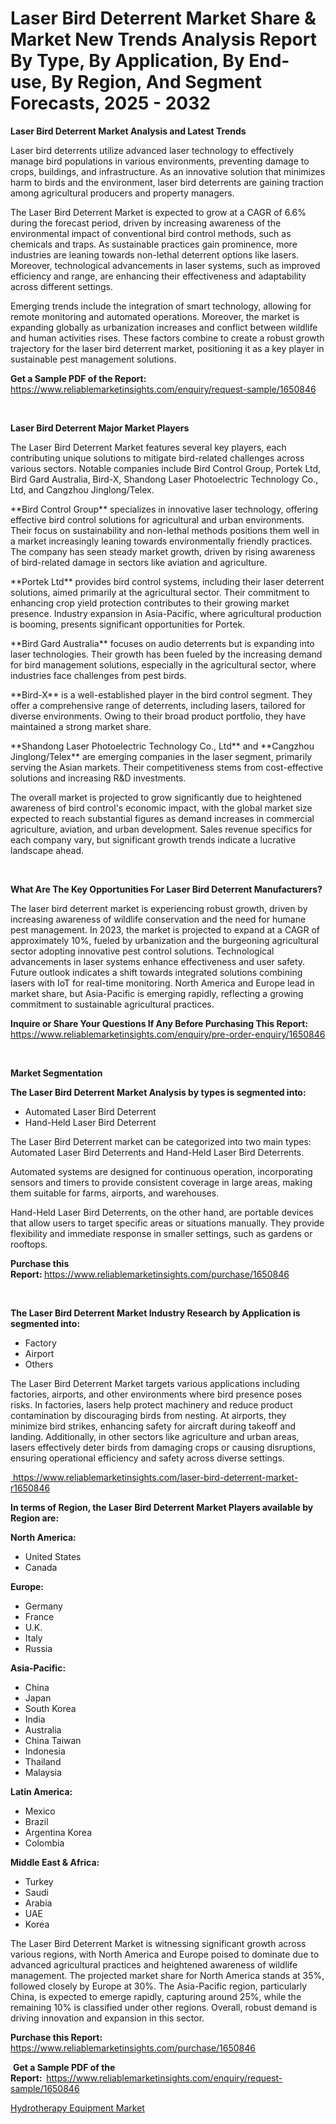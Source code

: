 <p><h1>Laser Bird Deterrent Market Share & Market New Trends Analysis Report By Type, By Application, By End-use, By Region, And Segment Forecasts, 2025 - 2032</h1></p><p><strong>Laser Bird Deterrent Market Analysis and Latest Trends</strong></p>
<p><p>Laser bird deterrents utilize advanced laser technology to effectively manage bird populations in various environments, preventing damage to crops, buildings, and infrastructure. As an innovative solution that minimizes harm to birds and the environment, laser bird deterrents are gaining traction among agricultural producers and property managers. </p><p>The Laser Bird Deterrent Market is expected to grow at a CAGR of 6.6% during the forecast period, driven by increasing awareness of the environmental impact of conventional bird control methods, such as chemicals and traps. As sustainable practices gain prominence, more industries are leaning towards non-lethal deterrent options like lasers. Moreover, technological advancements in laser systems, such as improved efficiency and range, are enhancing their effectiveness and adaptability across different settings.</p><p>Emerging trends include the integration of smart technology, allowing for remote monitoring and automated operations. Moreover, the market is expanding globally as urbanization increases and conflict between wildlife and human activities rises. These factors combine to create a robust growth trajectory for the laser bird deterrent market, positioning it as a key player in sustainable pest management solutions.</p></p>
<p><strong>Get a Sample PDF of the Report:&nbsp;</strong> <a href="https://www.reliablemarketinsights.com/enquiry/request-sample/1650846?utm_campaign=2199&utm_medium=2&utm_source=Github&utm_content=ia&utm_term=08042025&utm_id=laser-bird-deterrent">https://www.reliablemarketinsights.com/enquiry/request-sample/1650846</a></p>
<p>&nbsp;</p>
<p><strong>Laser Bird Deterrent Major Market Players</strong></p>
<p><p>The Laser Bird Deterrent Market features several key players, each contributing unique solutions to mitigate bird-related challenges across various sectors. Notable companies include Bird Control Group, Portek Ltd, Bird Gard Australia, Bird-X, Shandong Laser Photoelectric Technology Co., Ltd, and Cangzhou Jinglong/Telex.</p><p>**Bird Control Group** specializes in innovative laser technology, offering effective bird control solutions for agricultural and urban environments. Their focus on sustainability and non-lethal methods positions them well in a market increasingly leaning towards environmentally friendly practices. The company has seen steady market growth, driven by rising awareness of bird-related damage in sectors like aviation and agriculture.</p><p>**Portek Ltd** provides bird control systems, including their laser deterrent solutions, aimed primarily at the agricultural sector. Their commitment to enhancing crop yield protection contributes to their growing market presence. Industry expansion in Asia-Pacific, where agricultural production is booming, presents significant opportunities for Portek.</p><p>**Bird Gard Australia** focuses on audio deterrents but is expanding into laser technologies. Their growth has been fueled by the increasing demand for bird management solutions, especially in the agricultural sector, where industries face challenges from pest birds.</p><p>**Bird-X** is a well-established player in the bird control segment. They offer a comprehensive range of deterrents, including lasers, tailored for diverse environments. Owing to their broad product portfolio, they have maintained a strong market share.</p><p>**Shandong Laser Photoelectric Technology Co., Ltd** and **Cangzhou Jinglong/Telex** are emerging companies in the laser segment, primarily serving the Asian markets. Their competitiveness stems from cost-effective solutions and increasing R&D investments.</p><p>The overall market is projected to grow significantly due to heightened awareness of bird control's economic impact, with the global market size expected to reach substantial figures as demand increases in commercial agriculture, aviation, and urban development. Sales revenue specifics for each company vary, but significant growth trends indicate a lucrative landscape ahead.</p></p>
<p>&nbsp;</p>
<p><strong>What Are The Key Opportunities For Laser Bird Deterrent Manufacturers?</strong></p>
<p><p>The laser bird deterrent market is experiencing robust growth, driven by increasing awareness of wildlife conservation and the need for humane pest management. In 2023, the market is projected to expand at a CAGR of approximately 10%, fueled by urbanization and the burgeoning agricultural sector adopting innovative pest control solutions. Technological advancements in laser systems enhance effectiveness and user safety. Future outlook indicates a shift towards integrated solutions combining lasers with IoT for real-time monitoring. North America and Europe lead in market share, but Asia-Pacific is emerging rapidly, reflecting a growing commitment to sustainable agricultural practices.</p></p>
<p><strong>Inquire or Share Your Questions If Any Before Purchasing This Report:</strong> <a href="https://www.reliablemarketinsights.com/enquiry/pre-order-enquiry/1650846?utm_campaign=2199&utm_medium=2&utm_source=Github&utm_content=ia&utm_term=08042025&utm_id=laser-bird-deterrent">https://www.reliablemarketinsights.com/enquiry/pre-order-enquiry/1650846</a></p>
<p>&nbsp;</p>
<p><strong>Market Segmentation</strong></p>
<p><strong>The Laser Bird Deterrent Market Analysis by types is segmented into:</strong></p>
<p><ul><li>Automated Laser Bird Deterrent</li><li>Hand-Held Laser Bird Deterrent</li></ul></p>
<p><p>The Laser Bird Deterrent market can be categorized into two main types: Automated Laser Bird Deterrents and Hand-Held Laser Bird Deterrents. </p><p>Automated systems are designed for continuous operation, incorporating sensors and timers to provide consistent coverage in large areas, making them suitable for farms, airports, and warehouses. </p><p>Hand-Held Laser Bird Deterrents, on the other hand, are portable devices that allow users to target specific areas or situations manually. They provide flexibility and immediate response in smaller settings, such as gardens or rooftops.</p></p>
<p><strong>Purchase this Report:&nbsp;</strong><a href="https://www.reliablemarketinsights.com/purchase/1650846?utm_campaign=2199&utm_medium=2&utm_source=Github&utm_content=ia&utm_term=08042025&utm_id=laser-bird-deterrent">https://www.reliablemarketinsights.com/purchase/1650846</a></p>
<p>&nbsp;</p>
<p><strong>The Laser Bird Deterrent Market Industry Research by Application is segmented into:</strong></p>
<p><ul><li>Factory</li><li>Airport</li><li>Others</li></ul></p>
<p><p>The Laser Bird Deterrent Market targets various applications including factories, airports, and other environments where bird presence poses risks. In factories, lasers help protect machinery and reduce product contamination by discouraging birds from nesting. At airports, they minimize bird strikes, enhancing safety for aircraft during takeoff and landing. Additionally, in other sectors like agriculture and urban areas, lasers effectively deter birds from damaging crops or causing disruptions, ensuring operational efficiency and safety across diverse settings.</p></p>
<p><a href="https://www.reliablemarketinsights.com/laser-bird-deterrent-market-r1650846?utm_campaign=2199&utm_medium=2&utm_source=Github&utm_content=ia&utm_term=08042025&utm_id=laser-bird-deterrent">&nbsp;https://www.reliablemarketinsights.com/laser-bird-deterrent-market-r1650846</a></p>
<p><strong>In terms of Region, the Laser Bird Deterrent Market Players available by Region are:</strong></p>
<p>
    <p> <strong> North America: </strong>
        <ul>
            <li>United States</li>
            <li>Canada</li>
        </ul>
        </p> 
    <p> <strong> Europe: </strong>
        <ul>
            <li>Germany</li>
            <li>France</li>
            <li>U.K.</li>
            <li>Italy</li>
            <li>Russia</li>
        </ul>
        </p> 
    <p> <strong> Asia-Pacific: </strong>
        <ul>
            <li>China</li>
            <li>Japan</li>
            <li>South Korea</li>
            <li>India</li>
            <li>Australia</li>
            <li>China Taiwan</li>
            <li>Indonesia</li>
            <li>Thailand</li>
            <li>Malaysia</li>
        </ul>
        </p> 
    <p> <strong> Latin America: </strong>
        <ul>
            <li>Mexico</li>
            <li>Brazil</li>
            <li>Argentina Korea</li>
            <li>Colombia</li>
        </ul>
        </p> 
    <p> <strong> Middle East & Africa: </strong>
        <ul>
            <li>Turkey</li>
            <li>Saudi</li>
            <li>Arabia</li>
            <li>UAE</li>
            <li>Korea</li>
        </ul>
    </p>
    </p>
<p><p>The Laser Bird Deterrent Market is witnessing significant growth across various regions, with North America and Europe poised to dominate due to advanced agricultural practices and heightened awareness of wildlife management. The projected market share for North America stands at 35%, followed closely by Europe at 30%. The Asia-Pacific region, particularly China, is expected to emerge rapidly, capturing around 25%, while the remaining 10% is classified under other regions. Overall, robust demand is driving innovation and expansion in this sector.</p></p>
<p><strong>Purchase this Report: </strong><a href="https://www.reliablemarketinsights.com/purchase/1650846?utm_campaign=2199&utm_medium=2&utm_source=Github&utm_content=ia&utm_term=08042025&utm_id=laser-bird-deterrent">https://www.reliablemarketinsights.com/purchase/1650846</a></p>
<p>&nbsp;<strong>Get a Sample PDF of the Report:&nbsp;&nbsp;</strong><a href="https://www.reliablemarketinsights.com/enquiry/request-sample/1650846?utm_campaign=2199&utm_medium=2&utm_source=Github&utm_content=ia&utm_term=08042025&utm_id=laser-bird-deterrent">https://www.reliablemarketinsights.com/enquiry/request-sample/1650846</a></p>
<p><strong></strong></p>
<p><p><a href="https://github.com/indrystar/Market-Research-Report-List-5/blob/main/hydrotherapy-equipment-market.md?utm_campaign=2199&utm_medium=2&utm_source=Github&utm_content=ia&utm_term=08042025&utm_id=laser-bird-deterrent">Hydrotherapy Equipment Market</a></p></p>